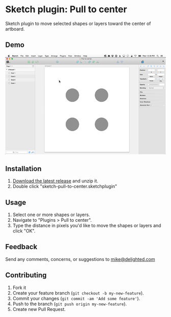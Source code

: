 Sketch plugin: Pull to center
=================

Sketch plugin to move selected shapes or layers toward the center of artboard.

## Demo

![](pull-to-center.gif)

## Installation

1. [Download the latest release](https://github.com/delighted/sketch-pull-to-center/releases/latest) and unzip it.
2. Double click "sketch-pull-to-center.sketchplugin"

## Usage

1. Select one or more shapes or layers.
2. Navigate to "Plugins > Pull to center".
3. Type the distance in pixels you'd like to move the shapes or layers and click "OK".

## Feedback

Send any comments, concerns, or suggestions to [mike@delighted.com](mailto:mike@delighted.com)

## Contributing

1. Fork it
2. Create your feature branch (`git checkout -b my-new-feature`).
3. Commit your changes (`git commit -am 'Add some feature'`).
4. Push to the branch (`git push origin my-new-feature`).
5. Create new Pull Request.
